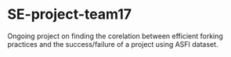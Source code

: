 # SE-project-team17
Ongoing project on finding the corelation between efficient forking practices and the success/failure of a project using ASFI dataset.

